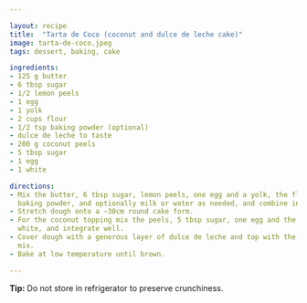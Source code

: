 ```yaml
---

layout: recipe
title:  "Tarta de Coco (coconut and dulce de leche cake)"
image: tarta-de-coco.jpeg
tags: dessert, baking, cake

ingredients:
- 125 g butter
- 6 tbsp sugar
- 1/2 lemon peels
- 1 egg
- 1 yolk
- 2 cups flour
- 1/2 tsp baking powder (optional)
- dulce de leche to taste
- 200 g coconut peels
- 5 tbsp sugar
- 1 egg
- 1 white

directions:
- Mix the butter, 6 tbsp sugar, lemon peels, one egg and a yolk, the flour, the
  baking powder, and optionally milk or water as needed, and combine into dough.
- Stretch dough onto a ~30cm round cake form.
- For the coconut topping mix the peels, 5 tbsp sugar, one egg and the remaining
  white, and integrate well.
- Cover dough with a generous layer of dulce de leche and top with the coconut
  mix.
- Bake at low temperature until brown.

---
```


**Tip:** Do not store in refrigerator to preserve crunchiness.
